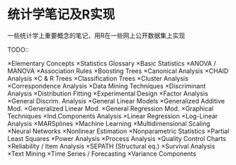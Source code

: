 # 统计学笔记及R实现
一些统计学上重要概念的笔记，用R在一些网上公开数据集上实现

TODO::

×Elementary Concepts
×Statistics Glossary
×Basic Statistics
×ANOVA / MANOVA
×Association Rules
×Boosting Trees
×Canonical Analysis
×CHAID Analysis
×C & R Trees
×Classification Trees
×Cluster Analysis
×Correspondence Analysis
×Data Mining Techniques
×Discriminant Analysis
×Distribution Fitting
×Experimental Design
×Factor Analysis
×General Discrim. Analysis
×General Linear Models
×Generalized Additive Mod.
×Generalized Linear Mod.
×General Regression Mod.
×Graphical Techniques
×Ind.Components Analysis
×Linear Regression
×Log-Linear Analysis
×MARSplines
×Machine Learning
×Multidimensional Scaling
×Neural Networks
×Nonlinear Estimation
×Nonparametric Statistics
×Partial Least Squares
×Power Analysis
×Process Analysis
×Quality Control Charts
×Reliability / Item Analysis
×SEPATH (Structural eq.)
×Survival Analysis
×Text Mining
×Time Series / Forecasting
×Variance Components
